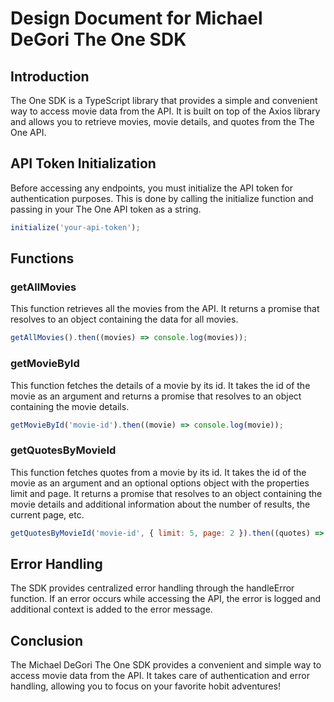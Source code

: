 # Design Document for Michael DeGori The One SDK

## Introduction

The One SDK is a TypeScript library that provides a simple and convenient way to access movie data from the API. It is built on top of the Axios library and allows you to retrieve movies, movie details, and quotes from the The One API.

## API Token Initialization

Before accessing any endpoints, you must initialize the API token for authentication purposes. This is done by calling the initialize function and passing in your The One API token as a string.

```javascript
initialize('your-api-token');
```

## Functions

### getAllMovies

This function retrieves all the movies from the API. It returns a promise that resolves to an object containing the data for all movies.

```javascript
getAllMovies().then((movies) => console.log(movies));
```

### getMovieById

This function fetches the details of a movie by its id. It takes the id of the movie as an argument and returns a promise that resolves to an object containing the movie details.

```javascript
getMovieById('movie-id').then((movie) => console.log(movie));
```

### getQuotesByMovieId

This function fetches quotes from a movie by its id. It takes the id of the movie as an argument and an optional options object with the properties limit and page. It returns a promise that resolves to an object containing the movie details and additional information about the number of results, the current page, etc.

```javascript
getQuotesByMovieId('movie-id', { limit: 5, page: 2 }).then((quotes) => console.log(quotes));
```

## Error Handling

The SDK provides centralized error handling through the handleError function. If an error occurs while accessing the API, the error is logged and additional context is added to the error message.

## Conclusion

The Michael DeGori The One SDK provides a convenient and simple way to access movie data from the API. It takes care of authentication and error handling, allowing you to focus on your favorite hobit adventures!
